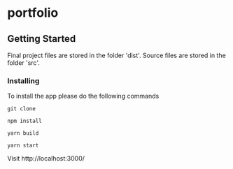 # portfolio


## Getting Started

Final project files are stored in the folder 'dist'. Source files are stored in the folder 'src'.


### Installing

To install the app please do the following commands

```
git clone
```

```
npm install
```
```
yarn build
```
```
yarn start
```

Visit http://localhost:3000/
